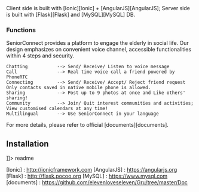 <snippet>
  <content><![CDATA[
  # ${1:SeniorConnect by Gru Team}
SeniorConnect is a social media mobile app implemented in client-server architecture.

Client side is built with [Ionic][Ionic] + [AngularJS][AngularJS];
Server side is built with [Flask][Flask] and [MySQL][MySQL] DB.

### Functions
SeniorConnect provides a platform to engage the elderly in social life.
Our design emphasizes on convenient voice channel, accessible functionalities within 4 steps and security.

```
Chatting           --> Send/ Receive/ Listen to voice message
Call               --> Real time voice call a friend powered by PhoneRTC
Connecting         --> Send/ Receive/ Accept/ Reject friend request Only contacts saved in native mobile phone is allowed.
Sharing            --> Post up to 9 photos at once and Like others' sharing!
Community          --> Join/ Quit interest communities and activities; View customised calendars at any time!
Multilingual       --> Use SeniorConnect in your language
```
For more details, please refer to official [documents][documents].
## Installation

]]></content>
  <tabTrigger>readme</tabTrigger>
</snippet>

[Ionic] : http://ionicframework.com
[AngularJS] : https://angularjs.org
[Flask] : http://flask.pocoo.org
[MySQL] : https://www.mysql.com
[documents] : https://github.com/elevenloveseleven/Gru/tree/master/Doc